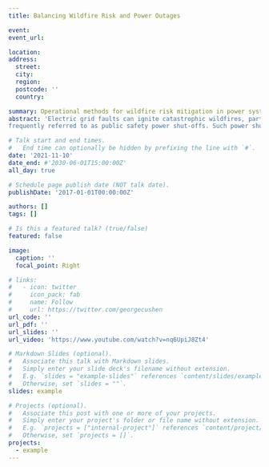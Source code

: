 ```yaml
---
title: Balancing Wildfire Risk and Power Outages

event:
event_url:

location:
address:
  street:
  city:
  region:
  postcode: ''
  country:

summary: Operational methods for wildfire risk mitigation in power system.
abstract: 'Electric grid faults can ignite catastrophic wildfires, particularly in regions with high winds and low humidity. In real-time operations, electric utilities have few options for wildfire risk mitigation, leading to use of disruptive measures such as proactive de-energization of equipment,
frequently referred to as public safety power shut-offs. Such power shut-offs have significant impacts on customers, who experience power cuts in an attempt to protect them from fires. This work proposes the optimal power shut-off problem, an optimization model to support short-term operational decision making in the context of extreme wildfire risk. Specifically, the model optimizes grid operations to maximize the amount of power that can be delivered, while proactively minimizing the risk of wildfire ignitions by selectively de-energizing components in the grid. This is the first optimization model to consider how preventive wildfire risk measures impact both wildfire risk \emph{and} power systems reliability at a short-term, operational time-frame. The  effectiveness of the method is demonstrated on an augmented version of the RTS-GMLC test case, located in Southern California, and compared against two approaches based on simple risk thresholds. The proposed optimization-based model reduces both wildfire risk and lost load shed relative to the benchmarks.'

# Talk start and end times.
#   End time can optionally be hidden by prefixing the line with `#`.
date: '2021-11-10'
date_end: #'2030-06-01T15:00:00Z'
all_day: true

# Schedule page publish date (NOT talk date).
publishDate: '2017-01-01T00:00:00Z'

authors: []
tags: []

# Is this a featured talk? (true/false)
featured: false

image:
  caption: ''
  focal_point: Right

# links:
#   - icon: twitter
#     icon_pack: fab
#     name: Follow
#     url: https://twitter.com/georgecushen
url_code: ''
url_pdf: ''
url_slides: ''
url_video: 'https://www.youtube.com/watch?v=nq6UpiJ8Zt4'

# Markdown Slides (optional).
#   Associate this talk with Markdown slides.
#   Simply enter your slide deck's filename without extension.
#   E.g. `slides = "example-slides"` references `content/slides/example-slides.md`.
#   Otherwise, set `slides = ""`.
slides: example

# Projects (optional).
#   Associate this post with one or more of your projects.
#   Simply enter your project's folder or file name without extension.
#   E.g. `projects = ["internal-project"]` references `content/project/deep-learning/index.md`.
#   Otherwise, set `projects = []`.
projects:
  - example
---
```


<!-- {{% callout note %}}
Click on the **Slides** button above to view the built-in slides feature.
{{% /callout %}}

Slides can be added in a few ways:

- **Create** slides using Wowchemy's [_Slides_](https://wowchemy.com/docs/managing-content/#create-slides) feature and link using `slides` parameter in the front matter of the talk file
- **Upload** an existing slide deck to `static/` and link using `url_slides` parameter in the front matter of the talk file
- **Embed** your slides (e.g. Google Slides) or presentation video on this page using [shortcodes](https://wowchemy.com/docs/writing-markdown-latex/).

Further event details, including [page elements](https://wowchemy.com/docs/writing-markdown-latex/) such as image galleries, can be added to the body of this page. -->
